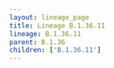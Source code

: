 ```yaml
---
layout: lineage_page
title: Lineage B.1.36.11
lineage: B.1.36.11
parent: B.1.36
children: ['B.1.36.11']
---
```

